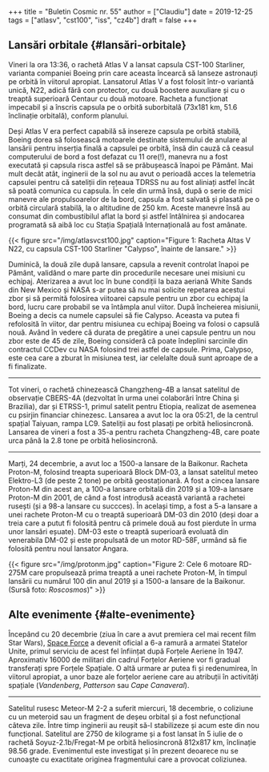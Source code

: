 +++
title = "Buletin Cosmic nr. 55"
author = ["Claudiu"]
date = 2019-12-25
tags = ["atlasv", "cst100", "iss", "cz4b"]
draft = false
+++

## Lansări orbitale {#lansări-orbitale}

Vineri la ora 13:36, o rachetă Atlas V a lansat capsula CST-100 Starliner, varianta companiei Boeing prin care aceasta încearcă să lanseze astronauți pe orbită în viitorul apropiat. Lansatorul Atlas V a fost folosit într-o variantă unică, N22, adică fără con protector, cu două boostere auxuliare și cu o treaptă superioară Centaur cu două motoare. Racheta a funcționat impecabil și a înscris capsula pe o orbită suborbitală (73x181 km, 51.6 înclinație orbitală), conform planului.

Deși Atlas V era perfect capabilă să insereze capsula pe orbită stabilă, Boeing dorea să folosească motoarele destinate sistemului de anulare al lansării pentru inserția finală a capsulei pe orbită, însă din cauză că ceasul computerului de bord a fost defazat cu 11 ore(!), manevra nu a fost executată și capsula risca astfel să se prăbușească înapoi pe Pământ. Mai mult decât atât, inginerii de la sol nu au avut o perioadă acces la telemetria capsulei pentru că sateliții din rețeaua TDRSS nu au fost aliniați astfel încât să poată comunica cu capsula. În cele din urmă însă, după o serie de mici manevre ale propulsoarelor de la bord, capsula a fost salvată și plasată pe o orbită circulară stabilă, la o altitudine de 250 km. Aceste manevre însă au consumat din combustibilul aflat la bord și astfel întâlnirea și andocarea programată să aibă loc cu Stația Spațială Internațională au fost amânate.

{{< figure src="/img/atlasvcst100.jpg" caption="Figure 1: Racheta Altas V N22, cu capsula CST-100 Starliner \"Calypso\", înainte de lansare." >}}

Duminică, la două zile după lansare, capsula a revenit controlat înapoi pe Pământ, validând o mare parte din procedurile necesare unei misiuni cu echipaj. Aterizarea a avut loc în bune condiții la baza aeriană White Sands din New Mexico și NASA s-ar putea să nu mai solicite repetarea acestui zbor și să permită folosirea viitoarei capsule pentru un zbor cu echipaj la bord, lucru care probabil se va întâmpla anul viitor. După încheierea misiunii, Boeing a decis ca numele capsulei să fie Calypso. Aceasta va putea fi refolosită în viitor, dar pentru misiunea cu echipaj Boeing va folosi o capsulă nouă. Având în vedere că durata de pregătire a unei capsule pentru un nou zbor este de 45 de zile, Boeing consideră că poate îndeplini sarcinile din contractul CCDev cu NASA folosind trei astfel de capsule. Prima, Calypso, este cea care a zburat în misiunea test, iar celelalte două sunt aproape de a fi finalizate.

---

Tot vineri, o rachetă chinezească Changzheng-4B a lansat satelitul de observație CBERS-4A (dezvoltat în urma unei colaborări între China și Brazilia), dar și ETRSS-1, primul satelit pentru Etiopia, realizat de asemenea cu psirjin financiar chinezesc. Lansarea a avut loc la ora 05:21, de la centrul spațial Taiyuan, rampa LC9. Sateliții au fost plasați pe orbită heliosincronă. Lansarea de vineri a fost a 35-a pentru racheta Changzheng-4B, care poate urca până la 2.8 tone pe orbită heliosincronă.

---

Marți, 24 decembrie, a avut loc a 1500-a lansare de la Baikonur. Racheta Proton-M, folosind treapta superioară Block DM-03, a lansat satelitul meteo Elektro-L3 (de peste 2 tone) pe orbită geostaționară. A fost a cincea lansare Proton-M din acest an, a 100-a lansare orbitală din 2019 și a 109-a lansare Proton-M din 2001, de când a fost introdusă această variantă a rachetei rusești (și a 98-a lansare cu succces). În același timp, a fost a 5-a lansare a unei rachete Proton-M cu o treaptă superioară DM-03 din 2010 (deși doar a treia care a putut fi folosită pentru că primele două au fost pierdute în urma unor lansări eșuate). DM-03 este o treaptă superioară evoluată din venerabila DM-02 și este propulsată de un motor RD-58F, urmând să fie folosită pentru noul lansator Angara.

{{< figure src="/img/protonm.jpg" caption="Figure 2: Cele 6 motoare RD-275M care propulsează prima treaptă a unei rachete Proton-M, în timpul lansării cu numărul 100 din anul 2019 și a 1500-a lansare de la Baikonur. (Sursă foto: _Roscosmos_)" >}}


## Alte evenimente {#alte-evenimente}

Începând cu 20 decembrie (ziua în care a avut premiera cel mai recent film Star Wars), [Space Force](http://www.spaceforce.mil/) a devenit oficial a 6-a ramură a armatei Statelor Unite, primul serviciu de acest fel înființat după Forțele Aeriene în 1947. Aproximativ 16000 de militari din cadrul Forțelor Aeriene vor fi gradual transferați spre Forțele Spațiale. O altă urmare ar putea fi și redenumirea, în viitorul apropiat, a unor baze ale forțelor aeriene care au atribuții în activități spațiale (_Vandenberg_, _Patterson_ sau _Cape Canaveral_).

---

Satelitul rusesc Meteor-M 2-2 a suferit miercuri, 18 decembrie, o coliziune cu un meteroid sau un fragment de deșeu orbital și a fost nefuncțional câteva zile. Între timp inginerii au reușit să-l stabilizeze și acum este din nou funcțional. Satelitul are 2750 de kilograme și a fost lansat în 5 iulie de o rachetă Soyuz-2.1b/Fregat-M pe orbită heliosincronă 812x817 km, înclinație 98.56 grade. Evenimentul este investigat și în prezent deoarece nu se cunoaște cu exactitate originea fragmentului care a provocat coliziunea.